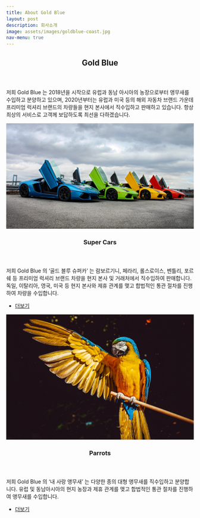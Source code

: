 ```yaml
---
title: About Gold Blue
layout: post
description: 회사소개
image: assets/images/goldblue-coast.jpg
nav-menu: true
---
```


<!-- Main -->
<div id="main">

<!-- One -->
<section id="one">
	<div class="inner">
		<header class="major">
			<h2>Gold Blue</h2>
		</header>
		<p>저희 Gold Blue 는 2018년을 시작으로 유럽과 동남 아시아의 농장으로부터 앵무새를 수입하고 분양하고 있으며,  
		2020년부터는 유럽과 미국 등의 해외 자동차 브랜드 가운데 프리미엄 럭셔리 브랜드의 차량들을 현지 본사에서 직수입하고 판매하고 있습니다.  
		항상 최상의 서비스로 고객께 보답하도록 최선을 다하겠습니다.</p>
	</div>
</section>

<section id="two" class="spotlights">
	<section>
		<a href="generic.html" class="image">
			<img src="assets/images/lam1.jpg" alt="" data-position="center center" />
		</a>
		<div class="content">
			<div class="inner">
				<header class="major">
					<h3>Super Cars</h3>
				</header>
				<p>저희 Gold Blue 의 ‘골드 블루 슈퍼카’ 는 람보르기니, 페라리, 롤스로이스, 벤틀리, 포르쉐 등 프리미엄 럭셔리 브랜드 차량을 현지 본사 및 거래처에서 직수입하여 판매합니다.  
				독일, 이탈리아, 영국, 미국 등 현지 본사와 제휴 관계를 맺고 합법적인 통관 절차를 진행하여 차량을 수입합니다. </p>
				<ul class="actions">
					<li><a href="generic.html" class="button">더보기</a></li>
				</ul>
			</div>
		</div>
	</section>
</section>
<section id="two" class="spotlights">
    <section>
    	<a href="elements.html" class="image">
    		<img src="assets/images/parrot.jpg" alt="" data-position="center center" />
    	</a>
    	<div class="content">
    		<div class="inner">
    			<header class="major">
    				<h3>Parrots</h3>
    			</header>
    			<p>저희 Gold Blue 의 ‘내 사랑 앵무새’ 는 다양한 종의 대형 앵무새를 직수입하고 분양합니다.
    			유럽 및 동남아시아의 현지 농장과 제휴 관계를 맺고 합법적인 통관 절차를 진행하여 앵무새를 수입합니다. </p>
    			<ul class="actions">
    				<li><a href="elements.html" class="button">더보기</a></li>
    			</ul>
    		</div>
    	</div>
    </section>
